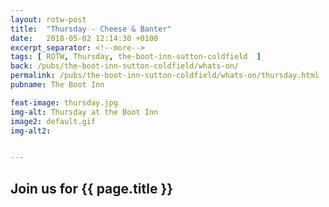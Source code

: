```yaml
---
layout: rotw-post
title:  "Thursday - Cheese & Banter"
date:   2018-05-02 12:14:30 +0100
excerpt_separator: <!--more-->
tags: [ ROTW, Thursday, the-boot-inn-sutton-coldfield  ]
back: /pubs/the-boot-inn-sutton-coldfield/whats-on/
permalink: /pubs/the-boot-inn-sutton-coldfield/whats-on/thursday.html
pubname: The Boot Inn

feat-image: thursday.jpg
img-alt: Thursday at the Boot Inn
image2: default.gif
img-alt2:


---
```


<h2>Join us for {{ page.title }}</h2>
